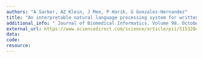 ```yaml
---
authors: "A Sarker, AZ Klein, J Mee, P Harik, G Gonzalez-Hernandez"
title: "An interpretable natural language processing system for written medical examination assessment"
additional_info: " Journal of Biomedical Informatics. Volume 98. October 2019, DOI: 10.1016/j.jbi.2019.103268. "
external_url: https://www.sciencedirect.com/science/article/pii/S153204641930187X
data:
code:
resource: 
---
```

